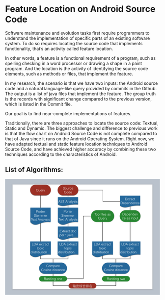 Feature Location on Android Source Code
======

Software maintenance and evolution tasks first require programmers to understand the implementation of specific parts of an existing software system. To do so requires locating the source code that implements functionality, that’s an activity called feature location.

In other words, a feature is a functional requirement of a program, such as spelling checking in a word processor or drawing a shape in a paint program. And the location is the activity of identifying the source code elements, such as methods or files, that implement the feature.

In my research, the scenario is that we have two inputs: the Android source code and a natural language-like query provided by commits in the Github. The output is a list of java files that implement the feature. The group truth is the records with significant change compared to the previous version, which is listed in the Commit file.

Our goal is to find near-complete implementations of features.

Traditionally, there are three approaches to locate the source code: Textual, Static and Dynamic. The biggest challenge and difference to previous work is that the flow chart on Android Source Code is not complete compared to that of Java since it runs on the Android Operating System. Right now, we have adapted textual and static feature location techniques to Android Source Code, and have achieved higher accuracy by combining these two techniques according to the characteristics of Android.



## List of Algorithms:
![Flowchart](flowchart.png)
